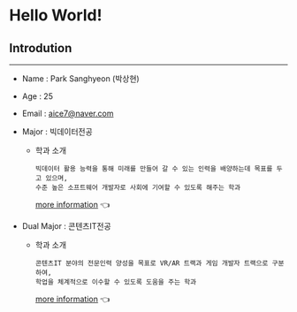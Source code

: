 # Hello World!

## Introdution
---
- Name : Park Sanghyeon (박상현)
- Age : 25
- Email : aice7@naver.com
- Major : 빅데이터전공
  - 학과 소개
    ```
    빅데이터 활용 능력을 통해 미래를 만들어 갈 수 있는 인력을 배양하는데 목표를 두고 있으며,
    수준 높은 소프트웨어 개발자로 사회에 기여할 수 있도록 해주는 학과
    ```
    <u>[more information](https://www.hallym.ac.kr/hallym_univ/sub01/cP14/sCP11.html)</u> 👈
 
- Dual Major : 콘텐츠IT전공
  - 학과 소개
    ```
    콘텐츠IT 분야의 전문인력 양성을 목표로 VR/AR 트랙과 게임 개발자 트랙으로 구분하여,
    학업을 체계적으로 이수할 수 있도록 도움을 주는 학과
    ```
    <u>[more information](https://www.hallym.ac.kr/hallym_univ/sub01/cP14/sCP12.html)</u> 👈



